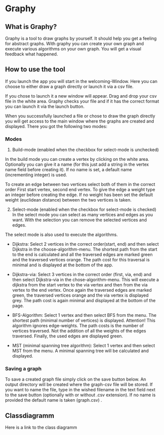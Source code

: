 # Graphy

## What is Graphy?

Graphy is a tool to draw graphs by yourself. It should help you get a feeling for abstract graphs. 
With graphy you can create your own graph and execute various algorithms on your own graph. You will get a visual 
feedback what happened. 

## How to use the tool
If you launch the app you will start in the welcoming-Window. Here you can choose to either draw a graph directly
or launch it via a csv file. 

If you chose to launch it a new window will appear. Drag and drop your csv file in the white area.
Graphy checks your file and if it has the correct format you can launch it via the launch button.

When you successfully launched a file or chose to draw the graph directly you will get access to the main window where
the graphs are created and displayed. There you got the following two modes: 

### Modes

1. Build-mode (enabled when the checkbox for select-mode is unchecked)

In the build mode you can create a vertex by clicking on the white area. 
Optionally you can give it a name (for this just add a string in the vertex
name field before creating it). If no name is set, a default name 
(incrementing integer) is used. 

To create an edge between two vertices select both of them in the correct order
First start vertex, second end vertex. To give the edge a weight type an integer
before creating the edge. If no weight has been set the default weight 
(euclidean distance) between the two vertices is taken. 

2. Select-mode (enabled when the checkbox for select-mode is checked)
In the select mode you can select as many vertices and edges as you want. With the selection you can
remove the selected vertices and edges.

The select mode is also used to execute the algorithms.

- Dijkstra: Select 2 vertices in the correct order(start, end) and then select Dijkstra in the 
choose-algorithm-menu. The shortest path from the start to the end is calculated and all the traversed edges are marked 
green and the traversed vertices orange. 
The path cost for this traversal is minimal and is displayed at the bottom of the app.

- Dijkstra-via: Select 3 vertices in the correct order (first, via, end) and then select Dijkstra-via in the
chose-algorithm-menu. This will execute a dijkstra from the start vertex to 
the via vertex and then from the via vertex to the end vertex. Once again the traversed edges are marked green, 
the traversed vertices orange and the via vertex is displayed grey. The path cost is again minimal and displayed at the 
bottom of the page.

- BFS-Algorithm: Select 1 vertex and then select BFS from the menu. The shortest path (minimal number of 
vertices) is displayed. Attention! This algorithm ignores edge-weights. The path costs is the number of vertices
traversed. Not the addition of all the weights of the edges traversed. Finally, the used edges are displayed green.

- MST (minimal spanning tree algorithm): Select 1 vertex and then select MST from the menu. A minimal spanning tree
will be calculated and displayed. 

### Saving a graph

To save a created graph file simply click on the save button below. An output directory will be 
created where the graph-csv file will be stored. If you want to name the file, type in the wished
filename in the text field next to the save button (optionally with or without .csv extension). 
If no name is provided the default name is taken (graph.csv) .


## Classdiagramm

Here is a link to the class diagramm




   

